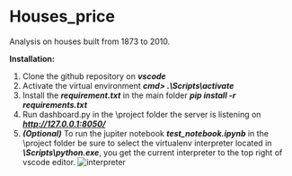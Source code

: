 # Houses_price
Analysis on houses built from 1873 to 2010.

**Installation:**

 1. Clone the github repository on ***vscode***
 2. Activate the virtual environment ***cmd> .\Scripts\activate***
 3. Install the ***requirement.txt***  in the main folder  ***pip install -r requirements.txt***
 4. Run dashboard.py in the \project  folder the server is listening on ***http://127.0.0.1:8050/***
 5. ***(Optional)*** To run the jupiter notebook ***test_notebook.ipynb*** in the \project folder be sure to select the virtualenv interpreter located in ***\Scripts\python.exe***, you get the current interpreter to the top right of vscode editor.  ![interpreter](https://photos.app.goo.gl/4Umytd7RTVhqykvV8)
